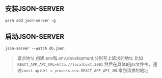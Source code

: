 ## 安装JSON-SERVER
`yarn add json-server -g`

## 启动JSON-SERVER
`json-server --watch db.json`

>   请求地址
创建.env和.env.development,分别写上请求的地址
比如`REACT_APP_API_URL=http://localhost:3001`
然后在具体的jsx文件中，通过`const apiUrl = process.env.REACT_APP_API_URL`拿到请求的地址